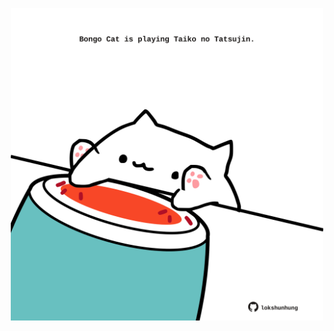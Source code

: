 <!-- built at 14/01/2023, 05:00:46 UTC -->
<p align="center">
  <img width="500" height="500" src="./ReadmeImage.svg">
</p>
